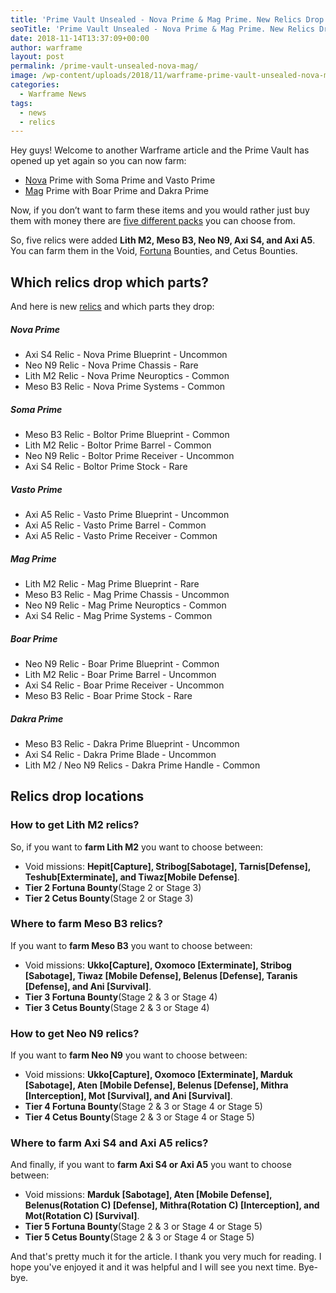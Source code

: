```yaml
---
title: 'Prime Vault Unsealed - Nova Prime & Mag Prime. New Relics Drop Table'
seoTitle: 'Prime Vault Unsealed - Nova Prime & Mag Prime. New Relics Drop Table'
date: 2018-11-14T13:37:09+00:00
author: warframe
layout: post
permalink: /prime-vault-unsealed-nova-mag/
image: /wp-content/uploads/2018/11/warframe-prime-vault-unsealed-nova-mag.jpg
categories:
  - Warframe News
tags:
  - news
  - relics
---
```

Hey guys! Welcome to another Warframe article and the Prime Vault has opened up yet again so you can now farm:  <!--more--> 

* [Nova](/warframes/nova/ "Warframe Nova") Prime with Soma Prime and Vasto Prime
* [Mag](/warframes/mag/ "Warframe Mag") Prime with Boar Prime and Dakra Prime

Now, if you don’t want to farm these items and you would rather just buy them with money there are [five different packs](https://www.warframe.com/prime-vault) you can choose from.

So, five relics were added <b>Lith M2, Meso B3, Neo N9, Axi S4, and Axi A5</b>. You can farm them in the Void, [Fortuna](/fortuna/ "Warframe Fortuna") Bounties, and Cetus Bounties.

## Which relics drop which parts?
And here is new [relics](/how-to-farm-relics/ "How To Farm Relics") and which parts they drop:

##### Nova Prime

* Axi S4 Relic - Nova Prime Blueprint - Uncommon
* Neo N9 Relic - Nova Prime Chassis - Rare
* Lith M2 Relic - Nova Prime Neuroptics - Common
* Meso B3 Relic - Nova Prime Systems - Common

##### Soma Prime 

* Meso B3 Relic - Boltor Prime Blueprint - Common
* Lith M2 Relic - Boltor Prime Barrel - Common
* Neo N9 Relic - Boltor Prime Receiver - Uncommon
* Axi S4 Relic - Boltor Prime Stock - Rare

##### Vasto Prime

* Axi A5 Relic - Vasto Prime Blueprint - Uncommon
* Axi A5 Relic - Vasto Prime Barrel - Common
* Axi A5 Relic - Vasto Prime Receiver - Common

##### Mag Prime

* Lith M2 Relic - Mag Prime Blueprint - Rare
* Meso B3 Relic - Mag Prime Chassis - Uncommon
* Neo N9 Relic - Mag Prime Neuroptics - Common
* Axi S4 Relic - Mag Prime Systems - Common

##### Boar Prime

* Neo N9 Relic - Boar Prime Blueprint - Common
* Lith M2 Relic - Boar Prime Barrel - Uncommon
* Axi S4 Relic - Boar Prime Receiver - Uncommon
* Meso B3 Relic - Boar Prime Stock - Rare

##### Dakra Prime

* Meso B3 Relic - Dakra Prime Blueprint - Uncommon
* Axi S4 Relic - Dakra Prime Blade - Uncommon
* Lith M2 / Neo N9 Relics - Dakra Prime Handle - Common

## Relics drop locations
### How to get Lith M2 relics?
So, if you want to **farm Lith M2** you want to choose between: 

* Void missions: <b>Hepit[Capture], Stribog[Sabotage], Tarnis[Defense], Teshub[Exterminate], and Tiwaz[Mobile Defense]</b>.
* <b>Tier 2 Fortuna Bounty</b>(Stage 2 or Stage 3)
* <b>Tier 2 Cetus Bounty</b>(Stage 2 or Stage 3)

### Where to farm Meso B3 relics?
If you want to **farm Meso B3** you want to choose between: 

* Void missions: <b>Ukko[Capture], Oxomoco [Exterminate], Stribog [Sabotage], Tiwaz [Mobile Defense], Belenus [Defense], Taranis [Defense], and Ani [Survival]</b>.
* <b>Tier 3 Fortuna Bounty</b>(Stage 2 & 3 or Stage 4)
* <b>Tier 3 Cetus Bounty</b>(Stage 2 & 3 or Stage 4)

### How to get Neo N9 relics?
If you want to **farm Neo N9** you want to choose between: 


* Void missions: <b>Ukko[Capture], Oxomoco [Exterminate], Marduk [Sabotage], Aten [Mobile Defense], Belenus [Defense], Mithra [Interception], Mot [Survival], and Ani [Survival]</b>.
* <b>Tier 4 Fortuna Bounty</b>(Stage 2 & 3 or Stage 4 or Stage 5)
* <b>Tier 4 Cetus Bounty</b>(Stage 2 & 3 or Stage 4 or Stage 5)

### Where to farm Axi S4 and Axi A5 relics?
And finally, if you want to **farm Axi S4 or Axi A5** you want to choose between:

* Void missions: <b>Marduk [Sabotage], Aten [Mobile Defense], Belenus(Rotation C) [Defense], Mithra(Rotation C) [Interception], and Mot(Rotation C) [Survival]</b>.
* <b>Tier 5 Fortuna Bounty</b>(Stage 2 & 3 or Stage 4 or Stage 5)
* <b>Tier 5 Cetus Bounty</b>(Stage 2 & 3 or Stage 4 or Stage 5)

And that's pretty much it for the article. I thank you very much for reading. I hope you've enjoyed it and it was helpful and I will see you next time. Bye-bye.     